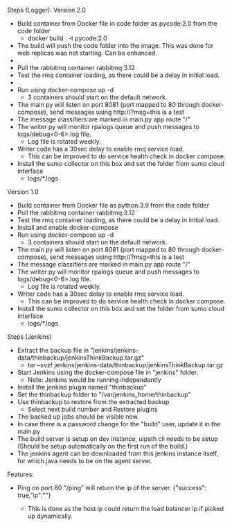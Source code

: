 Steps (Logger):
Version 2.0
- Build container from Docker file in code folder as pycode:2.0 from the code folder
  - docker build . -t pycode:2.0
- The build will push the code folder into the image. This was done for web replicas was not starting. Can be enhanced.
- 
- Pull the rabbitmq container rabbitmq:3.12
- Test the rmq container loading, as there could be a delay in initial load.
- 
- Run using docker-compose up -d
  - 3 containers should start on the default network.
- The main py will listen on port 8081 (port mapped to 80 through docker-compose), send messages using http://<server>?msg=this is a test
-   The message classifiers are marked in main.py app route "/"
- The writer py will monitor rpalogs queue and push messages to logs/debug<0-6>.log file. 
  - Log file is rotated weekly.
- Writer code has a 30sec delay to enable rmq service load.
  - This can be improved to do service health check in docker compose.
- Install the sumo collector on this box and set the folder from sumo cloud interface
  - logs/*.logs



Version 1.0
- Build container from Docker file as python:3.9 from the code folder
- Pull the rabbitmq container rabbitmq:3.12
- Test the rmq container loading, as there could be a delay in initial load.
- Install and enable docker-compose
- Run using docker-compose up -d
  - 3 containers should start on the default network.
- The main py will listen on port 8081 (port mapped to 80 through docker-compose), send messages using http://<server>?msg=this is a test
-   The message classifiers are marked in main.py app route "/"
- The writer py will monitor rpalogs queue and push messages to logs/debug<0-6>.log file. 
  - Log file is rotated weekly.
- Writer code has a 30sec delay to enable rmq service load.
  - This can be improved to do service health check in docker compose.
- Install the sumo collector on this box and set the folder from sumo cloud interface
  - logs/*.logs

Steps (Jenkins)
- Extract the backup file in "jenkins/jenkins-data/thinbackup/jenkinsThinkBackup.tar.gz"
  - tar –xvzf jenkins/jenkins-data/thinbackup/jenkinsThinkBackup.tar.gz
- Start  Jenkins using the docker-compose file in "jenkins" folder.
  - Note: Jenkins would be running independently 
- Install the jenkins plugin named "thinbackup"
- Set the thinbackup folder to "/var/jenkins_home/thinbackup"
- Use thinbackup to restore from the extracted backup
  - Select next build number and Restore plugins
- The backed up jobs should be visible now.
- In case there is a password change for the "build" user, update it in the main.py
- The build server is setup on dev instance, uipath cli needs to be setup (Should be setup automatically on the first run of the build.)
- The jenkins agent can be downloaded from this jenkins instance itself, for which java needs to be on the agent server.

Features:
- Ping on port 80 "/ping" will return the ip of the server. {"success": true,"ip":"<read from the hostip.txt>"}
  - This is done as the host ip could return the load balancer ip if picked up dynamically.